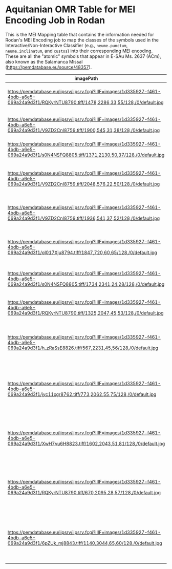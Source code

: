 # Aquitanian OMR Table for MEI Encoding Job in Rodan

This is the MEI Mapping table that contains the information needed for Rodan's MEI Encoding job to map the classes of the symbols used in the Interactive/Non-Interactive Classifier (e.g., `neume.punctum`, `neume.inclinatum`, and `custos`) into their corresponding MEI encoding. These are all the "atomic" symbols that appear in E-SAu Ms. 2637 (ACm), also known as the Salamanca Missal (https://pemdatabase.eu/source/48357).

| imagePath | imageBinary | name | folio | description | classification | width | mei | dob | project |
| --------- | ----------- | ---- | ----- | ----------- | -------------- | ----- | --- | --- | ------- | 
| https://pemdatabase.eu/iipsrv/iipsrv.fcgi?IIIF=images/1d335927-f461-4bdb-a6e5-069a24a9d3f1/RQKyrNTU8790.tiff/1478,2286,33,55/128,/0/default.jpg | <img src="../_images/aquitanian/AQcustos.jpg" width="50"/> | Custos | 18v | Tolle puerum, 2nd line, end | custos | 1 | `<custos/>` | |  E-SAu Ms. 2637 (ACm) |
| https://pemdatabase.eu/iipsrv/iipsrv.fcgi?IIIF=images/1d335927-f461-4bdb-a6e5-069a24a9d3f1/V9ZD2CnI8759.tiff/1900,545,31,38/128,/0/default.jpg | <img src="../_images/aquitanian/AQpunctum.jpg" width="60"/> | Punctum | 3r | Dominus dabit, 1st line, benignitaTEM | neume.punctum | 1 | `<neume>`<br/>&nbsp;&nbsp;&nbsp;&nbsp;`<nc/>`<br/>`</neume>` | | E-SAu Ms. 2637 (ACm) |
| https://pemdatabase.eu/iipsrv/iipsrv.fcgi?IIIF=images/1d335927-f461-4bdb-a6e5-069a24a9d3f1/s0N4NSFQ8805.tiff/1371,2130,50,37/128,/0/default.jpg | <img src="../_images/aquitanian/AQinclinatum.jpg" width="70"/> | Rhombus | 26r | Illumina, 1st line, TUum | neume.rhombus | 1 | `<neume>`<br/>&nbsp;&nbsp;&nbsp;&nbsp;`<nc tilt="se"/>`<br/>`</neume>` |  | E-SAu Ms. 2637 (ACm) |
| https://pemdatabase.eu/iipsrv/iipsrv.fcgi?IIIF=images/1d335927-f461-4bdb-a6e5-069a24a9d3f1/V9ZD2CnI8759.tiff/2048,576,22,50/128,/0/default.jpg | <img src="../_images/aquitanian/AQreversevirga.jpg" width="40"/> | Virga | 3r | Dominus dabit, 1st line, teRRA | neume.virga | 1 | `<neume>`<br/>&nbsp;&nbsp;&nbsp;&nbsp;`<nc tilt="ne"/>`<br/>`</neume>` (will use `@tilt=n` for now to guarantee the stem rendering) | | E-SAu Ms. 2637 (ACm) |
| https://pemdatabase.eu/iipsrv/iipsrv.fcgi?IIIF=images/1d335927-f461-4bdb-a6e5-069a24a9d3f1/V9ZD2CnI8759.tiff/1936,541,37,52/128,/0/default.jpg | <img src="../_images/aquitanian/AQcephalicus.jpg" width="60"/> | Cephalicus | 3r | Dominus dabit, 1st line, ET | neume.cephalicus | 1 | `<neume>`<br/>&nbsp;&nbsp;&nbsp;&nbsp;`<nc curve="c" type="cephalicus">`<br/>&nbsp;&nbsp;&nbsp;&nbsp;&nbsp;&nbsp;&nbsp;&nbsp;`<liquescent/>`<br/>&nbsp;&nbsp;&nbsp;&nbsp;`</nc>`<br/>`</neume>` | | E-SAu Ms. 2637 (ACm) |
| https://pemdatabase.eu/iipsrv/iipsrv.fcgi?IIIF=images/1d335927-f461-4bdb-a6e5-069a24a9d3f1/oI017Xju8794.tiff/1847,720,60,65/128,/0/default.jpg | <img src="../_images/aquitanian/AQepiphonus.jpg" width="60"/> | Epiphonus | 20v | Vidimus stellam, 1st line, STELlam | neume.epiphonus | 1 | `<neume>`<br/>&nbsp;&nbsp;&nbsp;&nbsp;`<nc curve="a" type="epiphonus">`<br/>&nbsp;&nbsp;&nbsp;&nbsp;&nbsp;&nbsp;&nbsp;&nbsp;`<liquescent/>`<br/>&nbsp;&nbsp;&nbsp;&nbsp;`</nc>`<br/>`</neume>` | | E-SAu Ms. 2637 (ACm) |
| https://pemdatabase.eu/iipsrv/iipsrv.fcgi?IIIF=images/1d335927-f461-4bdb-a6e5-069a24a9d3f1/s0N4NSFQ8805.tiff/1734,2341,24,28/128,/0/default.jpg | <img src="../_images/aquitanian/AQoriscus.jpg" width="60"/> | Oriscus | 26r | Illumina, 3rd line, confunDAR | neume.oriscus | 1 | `<neume>`<br/>&nbsp;&nbsp;&nbsp;&nbsp;`<nc>`<br/>&nbsp;&nbsp;&nbsp;&nbsp;&nbsp;&nbsp;&nbsp;&nbsp;`<oriscus/>`<br/>&nbsp;&nbsp;&nbsp;&nbsp;`</nc>`<br/>`</neume>` | | E-SAu Ms. 2637 (ACm) |
| https://pemdatabase.eu/iipsrv/iipsrv.fcgi?IIIF=images/1d335927-f461-4bdb-a6e5-069a24a9d3f1/RQKyrNTU8790.tiff/1325,2047,45,53/128,/0/default.jpg | <img src="../_images/aquitanian/AQquilisma.jpg" width="60"/> | Quilisma | 18v | Tolle puerum, 1st line, TErram | neume.quilisma | 1 | `<neume>`<br/>&nbsp;&nbsp;&nbsp;&nbsp;`<nc>`<br/>&nbsp;&nbsp;&nbsp;&nbsp;&nbsp;&nbsp;&nbsp;&nbsp;`<quilisma/>`<br/>&nbsp;&nbsp;&nbsp;&nbsp;`</nc>`<br/>`</neume>` | | E-SAu Ms. 2637 (ACm) |
| https://pemdatabase.eu/iipsrv/iipsrv.fcgi?IIIF=images/1d335927-f461-4bdb-a6e5-069a24a9d3f1/h_zRaSsE8826.tiff/567,2231,45,56/128,/0/default.jpg | <img src="../_images/aquitanian/torculusEnd1.png" width="60"/> | TorculusEnd1 | 37r | Scapulis, 2nd line, scuTO | neume.torculusend1 | [1, 1] | `<neume>`<br/>&nbsp;&nbsp;&nbsp;&nbsp;`<nc/>`<br/>&nbsp;&nbsp;&nbsp;&nbsp;`<nc intm="-1S"/>`<br/>`</neume>` | | E-SAu Ms. 2637 (ACm) |
| https://pemdatabase.eu/iipsrv/iipsrv.fcgi?IIIF=images/1d335927-f461-4bdb-a6e5-069a24a9d3f1/jyc11xgr8762.tiff/773,2062,55,75/128,/0/default.jpg | <img src="../_images/aquitanian/torculusEnd2.png" width="60"/>  | TorculusEnd2 | 4v | Jerusalem surge, 1st line, JErusalem | neume.torculusend2 | [1, 1] | `<neume>`<br/>&nbsp;&nbsp;&nbsp;&nbsp;`<nc/>`<br/>&nbsp;&nbsp;&nbsp;&nbsp;`<nc intm="-2S"/>`<br/>`</neume>` | | E-SAu Ms. 2637 (ACm) |
| https://pemdatabase.eu/iipsrv/iipsrv.fcgi?IIIF=images/1d335927-f461-4bdb-a6e5-069a24a9d3f1/XwH7vu6H8823.tiff/1602,2043,51,81/128,/0/default.jpg | <img src="../_images/aquitanian/torculusEnd3.png" width="60"/>  | TorculusEnd3 | 35r | Ecce nunc, 5th line, ignosCENdum | neume.torculusend3 | [1, 1] | `<neume>`<br/>&nbsp;&nbsp;&nbsp;&nbsp;`<nc/>`<br/>&nbsp;&nbsp;&nbsp;&nbsp;`<nc intm="-3S"/>`<br/>`</neume>` | | E-SAu Ms. 2637 (ACm) |
| https://pemdatabase.eu/iipsrv/iipsrv.fcgi?IIIF=images/1d335927-f461-4bdb-a6e5-069a24a9d3f1/RQKyrNTU8790.tiff/670,2095,28,57/128,/0/default.jpg | <img src="../_images/aquitanian/AQliquescentvirga.jpg" width="40"/>  | Liquescent virga | 18v | Tolle puerum, 1st line, TOLle | neume.virgaliq | 1 | `<neume>`<br/>&nbsp;&nbsp;&nbsp;&nbsp;`<nc curve="c" tilt="ne">`<br/>&nbsp;&nbsp;&nbsp;&nbsp;&nbsp;&nbsp;&nbsp;&nbsp;`<liquescent/>`<br/>&nbsp;&nbsp;&nbsp;&nbsp;`</nc>`<br/>`</neume>` (will use `@tilt=n` for now to be consistent with virga ?) | | E-SAu Ms. 2637 (ACm) |
| https://pemdatabase.eu/iipsrv/iipsrv.fcgi?IIIF=images/1d335927-f461-4bdb-a6e5-069a24a9d3f1/6pZUk_mj8843.tiff/1140,3044,65,60/128,/0/default.jpg | <img src="../_images/aquitanian/AQporrectus.jpg" width="60"/>  | Porrectus prepunctis | 46v | Domine Dominus, 2nd line, uniVERsa | neume.porrectus | [1, 1, 1, 1] | `<neume>`<br/>&nbsp;&nbsp;&nbsp;&nbsp;`<nc/>`<br/>&nbsp;&nbsp;&nbsp;&nbsp;`<nc intm="1S" tilt="ne"/>`<br/>&nbsp;&nbsp;&nbsp;&nbsp;`<nc intm="-1S"/>`<br/>&nbsp;&nbsp;&nbsp;&nbsp;`<nc intm="1S" tilt="ne"/>`<br/>`</neume>` | | E-SAu Ms. 2637 (ACm) |

